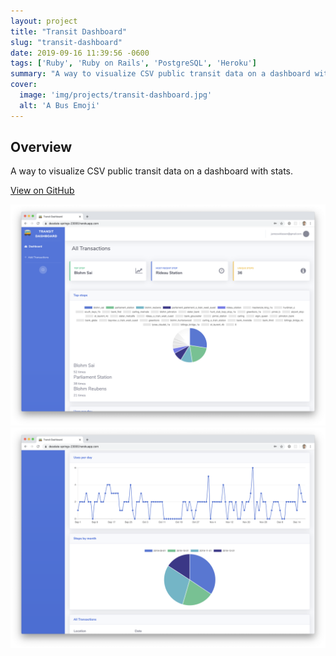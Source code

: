 ```yaml
---
layout: project
title: "Transit Dashboard"
slug: "transit-dashboard"
date: 2019-09-16 11:39:56 -0600
tags: ['Ruby', 'Ruby on Rails', 'PostgreSQL', 'Heroku']
summary: "A way to visualize CSV public transit data on a dashboard with stats."
cover:
  image: 'img/projects/transit-dashboard.jpg'
  alt: 'A Bus Emoji'
---
```


## Overview
A way to visualize CSV public transit data on a dashboard with stats.

[View on GitHub](https://github.com/jameswklassen/transit-dashboard)

![Transit Dashboard Screenshot](/assets/img/projects/transit-dashboard1.png)
![Transit Dashboard Screenshot](/assets/img/projects/transit-dashboard2.png)
